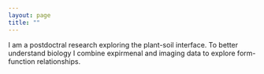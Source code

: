 ```yaml
---
layout: page
title: ""
---
```


I am a postdoctral research exploring the plant-soil interface. To better understand biology I combine expirmenal and imaging data to explore form-function relationships. 
